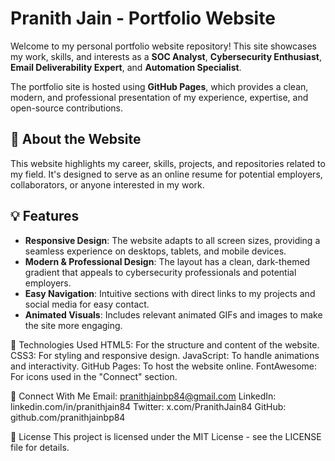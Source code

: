 # Pranith Jain - Portfolio Website

Welcome to my personal portfolio website repository! This site showcases my work, skills, and interests as a **SOC Analyst**, **Cybersecurity Enthusiast**, **Email Deliverability Expert**, and **Automation Specialist**.

The portfolio site is hosted using **GitHub Pages**, which provides a clean, modern, and professional presentation of my experience, expertise, and open-source contributions.

## 🚀 About the Website

This website highlights my career, skills, projects, and repositories related to my field. It's designed to serve as an online resume for potential employers, collaborators, or anyone interested in my work.

## 💡 Features

- **Responsive Design**: The website adapts to all screen sizes, providing a seamless experience on desktops, tablets, and mobile devices.
- **Modern & Professional Design**: The layout has a clean, dark-themed gradient that appeals to cybersecurity professionals and potential employers.
- **Easy Navigation**: Intuitive sections with direct links to my projects and social media for easy contact.
- **Animated Visuals**: Includes relevant animated GIFs and images to make the site more engaging.

🔧 Technologies Used
HTML5: For the structure and content of the website.
CSS3: For styling and responsive design.
JavaScript: To handle animations and interactivity.
GitHub Pages: To host the website online.
FontAwesome: For icons used in the "Connect" section.

🤝 Connect With Me
Email: pranithjainbp84@gmail.com
LinkedIn: linkedin.com/in/pranithjain84
Twitter: x.com/PranithJain84
GitHub: github.com/pranithjainbp84

📝 License
This project is licensed under the MIT License - see the LICENSE file for details.
